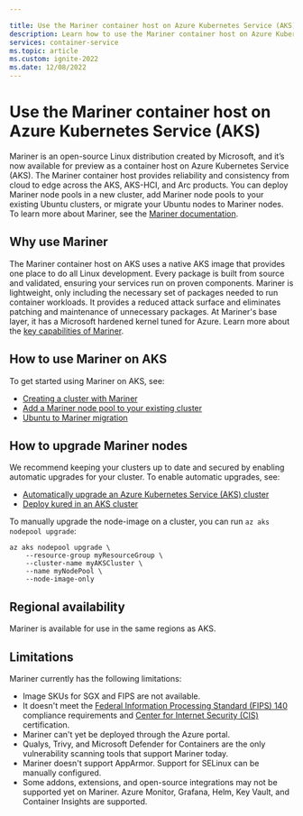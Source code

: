 ```yaml
---

title: Use the Mariner container host on Azure Kubernetes Service (AKS)
description: Learn how to use the Mariner container host on Azure Kubernetes Service (AKS)
services: container-service
ms.topic: article
ms.custom: ignite-2022
ms.date: 12/08/2022
---
```


# Use the Mariner container host on Azure Kubernetes Service (AKS)

Mariner is an open-source Linux distribution created by Microsoft, and it’s now available for preview as a container host on Azure Kubernetes Service (AKS). The Mariner container host provides reliability and consistency from cloud to edge across the AKS, AKS-HCI, and Arc products. You can deploy Mariner node pools in a new cluster, add Mariner node pools to your existing Ubuntu clusters, or migrate your Ubuntu nodes to Mariner nodes. To learn more about Mariner, see the [Mariner documentation][mariner-doc].

## Why use Mariner

The Mariner container host on AKS uses a native AKS image that provides one place to do all Linux development. Every package is built from source and validated, ensuring your services run on proven components. Mariner is lightweight, only including the necessary set of packages needed to run container workloads. It provides a reduced attack surface and eliminates patching and maintenance of unnecessary packages. At Mariner's base layer, it has a Microsoft hardened kernel tuned for Azure. Learn more about the [key capabilities of Mariner][mariner-capabilities].

## How to use Mariner on AKS

To get started using Mariner on AKS, see:

* [Creating a cluster with Mariner][mariner-cluster-config]
* [Add a Mariner node pool to your existing cluster][mariner-node-pool]
* [Ubuntu to Mariner migration][ubuntu-to-mariner]

## How to upgrade Mariner nodes

We recommend keeping your clusters up to date and secured by enabling automatic upgrades for your cluster. To enable automatic upgrades, see:

* [Automatically upgrade an Azure Kubernetes Service (AKS) cluster][auto-upgrade-aks]
* [Deploy kured in an AKS cluster][kured]

To manually upgrade the node-image on a cluster, you can run `az aks nodepool upgrade`:

```azurecli
az aks nodepool upgrade \
    --resource-group myResourceGroup \
    --cluster-name myAKSCluster \
    --name myNodePool \
    --node-image-only
```

## Regional availability

Mariner is available for use in the same regions as AKS.

## Limitations

Mariner currently has the following limitations:

* Image SKUs for SGX and FIPS are not available. 
* It doesn't meet the [Federal Information Processing Standard (FIPS) 140](https://csrc.nist.gov/publications/detail/fips/140/3/final) compliance requirements and [Center for Internet Security (CIS)](https://www.cisecurity.org/) certification.
* Mariner can't yet be deployed through the Azure portal.
* Qualys, Trivy, and Microsoft Defender for Containers are the only vulnerability scanning tools that support Mariner today.
* Mariner doesn't support AppArmor. Support for SELinux can be manually configured.
* Some addons, extensions, and open-source integrations may not be supported yet on Mariner. Azure Monitor, Grafana, Helm, Key Vault, and Container Insights are supported.

<!-- LINKS - Internal -->
[mariner-doc]: https://microsoft.github.io/CBL-Mariner/docs/#cbl-mariner-linux
[mariner-capabilities]: https://microsoft.github.io/CBL-Mariner/docs/#key-capabilities-of-cbl-mariner-linux
[mariner-cluster-config]: cluster-configuration.md
[mariner-node-pool]: use-multiple-node-pools.md
[ubuntu-to-mariner]: use-multiple-node-pools.md
[auto-upgrade-aks]: auto-upgrade-cluster.md
[kured]: node-updates-kured.md
